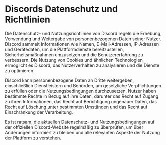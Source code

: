 # Discords Datenschutz und Richtlinien
Die Datenschutz- und Nutzungsrichtlinien von Discord regeln die Erhebung, Verwendung und Weitergabe von personenbezogenen Daten seiner Nutzer. Discord sammelt Informationen wie Namen, E-Mail-Adressen, IP-Adressen und Gerätedaten, um die Plattformdienste bereitzustellen, Sicherheitsmaßnahmen umzusetzen und die Benutzererfahrung zu verbessern. Die Nutzung von Cookies und ähnlichen Technologien ermöglicht es Discord, das Nutzerverhalten zu analysieren und die Dienste zu optimieren.

Discord kann personenbezogene Daten an Dritte weitergeben, einschließlich Dienstleistern und Behörden, um gesetzliche Verpflichtungen zu erfüllen oder die Nutzungsbedingungen durchzusetzen. Nutzer haben bestimmte Rechte in Bezug auf ihre Daten, darunter das Recht auf Zugang zu ihren Informationen, das Recht auf Berichtigung ungenauer Daten, das Recht auf Löschung unter bestimmten Umständen und das Recht auf Einschränkung der Verarbeitung.

Es ist ratsam, die aktuellen Datenschutz- und Nutzungsbedingungen auf der offiziellen Discord-Website regelmäßig zu überprüfen, um über Änderungen informiert zu bleiben und alle relevanten Aspekte der Nutzung der Plattform zu verstehen.